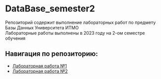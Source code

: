 # DataBase_semester2

Репозиторий содержит выполнение лабораторных работ по предмету Базы Данных Университета ИТМО <br />
Лабораторные работы выполнены в 2023 году на 2-ом семестре обучения

## Навигация по репозиторию: 
  - [Лабораторная работа №1](/DataBase_lab1)
  - [Лабораторная работа №2](/DataBase_lab2)
